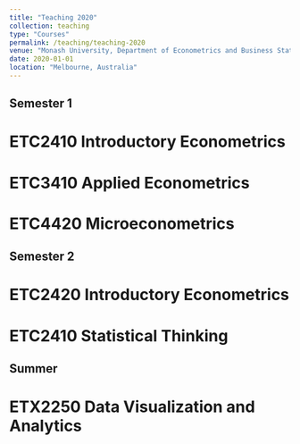 ```yaml
---
title: "Teaching 2020"
collection: teaching
type: "Courses"
permalink: /teaching/teaching-2020
venue: "Monash University, Department of Econometrics and Business Statistics"
date: 2020-01-01
location: "Melbourne, Australia"
---
```


## Semester 1

ETC2410 Introductory Econometrics
======

ETC3410 Applied Econometrics
======

ETC4420 Microeconometrics
======

## Semester 2

ETC2420 Introductory Econometrics
======

ETC2410 Statistical Thinking
======

## Summer

ETX2250 Data Visualization and Analytics
======
